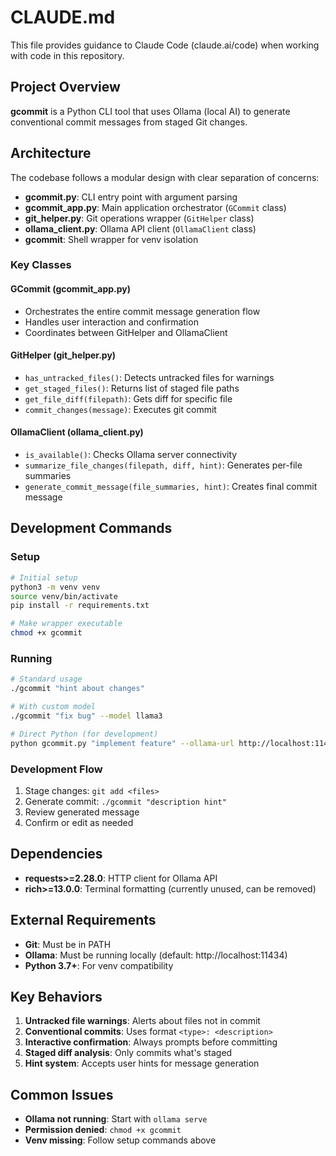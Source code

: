 # CLAUDE.md

This file provides guidance to Claude Code (claude.ai/code) when working with code in this repository.

## Project Overview

**gcommit** is a Python CLI tool that uses Ollama (local AI) to generate conventional commit messages from staged Git changes.

## Architecture

The codebase follows a modular design with clear separation of concerns:

- **gcommit.py**: CLI entry point with argument parsing
- **gcommit_app.py**: Main application orchestrator (`GCommit` class)
- **git_helper.py**: Git operations wrapper (`GitHelper` class)
- **ollama_client.py**: Ollama API client (`OllamaClient` class)
- **gcommit**: Shell wrapper for venv isolation

### Key Classes

#### GCommit (gcommit_app.py)
- Orchestrates the entire commit message generation flow
- Handles user interaction and confirmation
- Coordinates between GitHelper and OllamaClient

#### GitHelper (git_helper.py)
- `has_untracked_files()`: Detects untracked files for warnings
- `get_staged_files()`: Returns list of staged file paths
- `get_file_diff(filepath)`: Gets diff for specific file
- `commit_changes(message)`: Executes git commit

#### OllamaClient (ollama_client.py)
- `is_available()`: Checks Ollama server connectivity
- `summarize_file_changes(filepath, diff, hint)`: Generates per-file summaries
- `generate_commit_message(file_summaries, hint)`: Creates final commit message

## Development Commands

### Setup
```bash
# Initial setup
python3 -m venv venv
source venv/bin/activate
pip install -r requirements.txt

# Make wrapper executable
chmod +x gcommit
```

### Running
```bash
# Standard usage
./gcommit "hint about changes"

# With custom model
./gcommit "fix bug" --model llama3

# Direct Python (for development)
python gcommit.py "implement feature" --ollama-url http://localhost:11434
```

### Development Flow
1. Stage changes: `git add <files>`
2. Generate commit: `./gcommit "description hint"`
3. Review generated message
4. Confirm or edit as needed

## Dependencies

- **requests>=2.28.0**: HTTP client for Ollama API
- **rich>=13.0.0**: Terminal formatting (currently unused, can be removed)

## External Requirements

- **Git**: Must be in PATH
- **Ollama**: Must be running locally (default: http://localhost:11434)
- **Python 3.7+**: For venv compatibility

## Key Behaviors

1. **Untracked file warnings**: Alerts about files not in commit
2. **Conventional commits**: Uses format `<type>: <description>`
3. **Interactive confirmation**: Always prompts before committing
4. **Staged diff analysis**: Only commits what's staged
5. **Hint system**: Accepts user hints for message generation

## Common Issues

- **Ollama not running**: Start with `ollama serve`
- **Permission denied**: `chmod +x gcommit`
- **Venv missing**: Follow setup commands above